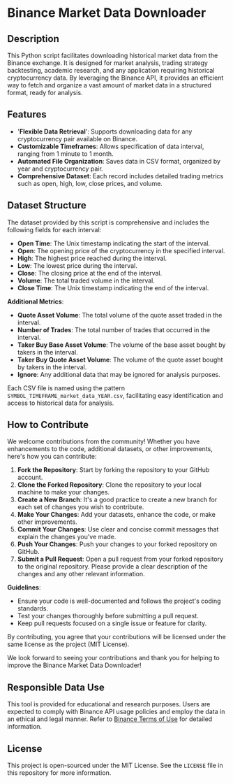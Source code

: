 # Binance Market Data Downloader

## Description

This Python script facilitates downloading historical market data from the Binance exchange. It is designed for market analysis, trading strategy backtesting, academic research, and any application requiring historical cryptocurrency data. By leveraging the Binance API, it provides an efficient way to fetch and organize a vast amount of market data in a structured format, ready for analysis.

## Features

- '**Flexible Data Retrieval**': Supports downloading data for any cryptocurrency pair available on Binance.
- **Customizable Timeframes**: Allows specification of data interval, ranging from 1 minute to 1 month.
- **Automated File Organization**: Saves data in CSV format, organized by year and cryptocurrency pair.
- **Comprehensive Dataset**: Each record includes detailed trading metrics such as open, high, low, close prices, and volume.

## Dataset Structure

The dataset provided by this script is comprehensive and includes the following fields for each interval:

- **Open Time**: The Unix timestamp indicating the start of the interval.
- **Open**: The opening price of the cryptocurrency in the specified interval.
- **High**: The highest price reached during the interval.
- **Low**: The lowest price during the interval.
- **Close**: The closing price at the end of the interval.
- **Volume**: The total traded volume in the interval.
- **Close Time**: The Unix timestamp indicating the end of the interval.

**Additional Metrics**:
- **Quote Asset Volume**: The total volume of the quote asset traded in the interval.
- **Number of Trades**: The total number of trades that occurred in the interval.
- **Taker Buy Base Asset Volume**: The volume of the base asset bought by takers in the interval.
- **Taker Buy Quote Asset Volume**: The volume of the quote asset bought by takers in the interval.
- **Ignore**: Any additional data that may be ignored for analysis purposes.

Each CSV file is named using the pattern `SYMBOL_TIMEFRAME_market_data_YEAR.csv`, facilitating easy identification and access to historical data for analysis.

## How to Contribute

We welcome contributions from the community! Whether you have enhancements to the code, additional datasets, or other improvements, here's how you can contribute:

1. **Fork the Repository**: Start by forking the repository to your GitHub account.
2. **Clone the Forked Repository**: Clone the repository to your local machine to make your changes.
3. **Create a New Branch**: It's a good practice to create a new branch for each set of changes you wish to contribute.
4. **Make Your Changes**: Add your datasets, enhance the code, or make other improvements.
5. **Commit Your Changes**: Use clear and concise commit messages that explain the changes you've made.
6. **Push Your Changes**: Push your changes to your forked repository on GitHub.
7. **Submit a Pull Request**: Open a pull request from your forked repository to the original repository. Please provide a clear description of the changes and any other relevant information.

**Guidelines**:
- Ensure your code is well-documented and follows the project's coding standards.
- Test your changes thoroughly before submitting a pull request.
- Keep pull requests focused on a single issue or feature for clarity.

By contributing, you agree that your contributions will be licensed under the same license as the project (MIT License).

We look forward to seeing your contributions and thank you for helping to improve the Binance Market Data Downloader!

## Responsible Data Use

This tool is provided for educational and research purposes. Users are expected to comply with Binance API usage policies and employ the data in an ethical and legal manner. Refer to [Binance Terms of Use](https://www.binance.com/en/terms) for detailed information.

## License

This project is open-sourced under the MIT License. See the `LICENSE` file in this repository for more information.

